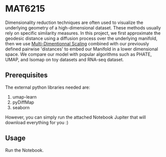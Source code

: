 # MAT6215

Dimensionality reduction techniques are often used to visualize the underlying geometry of a high-dimensional dataset. These methods usually rely on specific similarity measures. In this project, we first approximate the geodesic distance using a diffusion process over the underlying manifold, then we use <a class="tog" href="https://en.wikipedia.org/wiki/Multidimensional_scaling" target="_blank">Multi-Dimentionnal Scaling</a> combined with our previously defined pairwise 'distances' to embed our Manifold in a lower dimensional space. We compare our model with popular algorithms such as PHATE, UMAP, and Isomap on toy datasets and RNA-seq dataset.

## Prerequisites

The external python libraries needed are:
 1. umap-learn
 2. pyDiffMap
 3. seaborn

However, you can simply run the attached Notebook Jupiter that will download everything for you :)

## Usage
Run the Notebook. 

